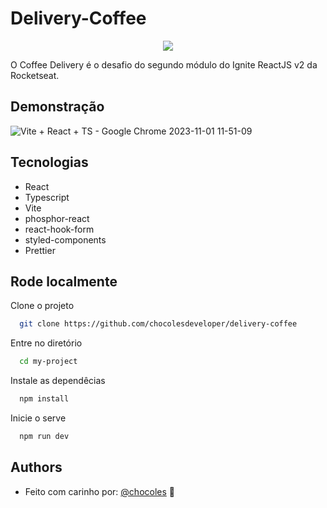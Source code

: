 
# Delivery-Coffee

<p align="center">
   <img src="https://github.com/chocolesdeveloper/delivery-coffee/assets/105561544/2a30124a-bd25-4963-89f9-79b5ac038fca" />
</p>


O Coffee Delivery é o desafio do segundo módulo do Ignite ReactJS v2 da Rocketseat.

## Demonstração

![Vite + React + TS - Google Chrome 2023-11-01 11-51-09](https://github.com/chocolesdeveloper/delivery-coffee/assets/105561544/abcabe71-d1a5-4894-aeaf-e821d749877a)


## Tecnologias

- React
- Typescript
- Vite
- phosphor-react
- react-hook-form
- styled-components
- Prettier

## Rode localmente


Clone o projeto

```bash
  git clone https://github.com/chocolesdeveloper/delivery-coffee
```

Entre no diretório

```bash
  cd my-project
```

Instale as dependêcias 

```bash
  npm install 
```

Inicie o serve

```bash
  npm run dev
```


## Authors

- Feito com carinho por: [@chocoles](https://github.com/chocolesdeveloper) :purple_heart:

